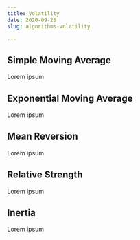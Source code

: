```yaml
---
title: Volatility
date: 2020-09-28
slug: algorithms-volatility

---
```

## Simple Moving Average

Lorem ipsum

## Exponential Moving Average

Lorem ipsum

## Mean Reversion

Lorem ipsum

## Relative Strength

Lorem ipsum

## Inertia

Lorem ipsum